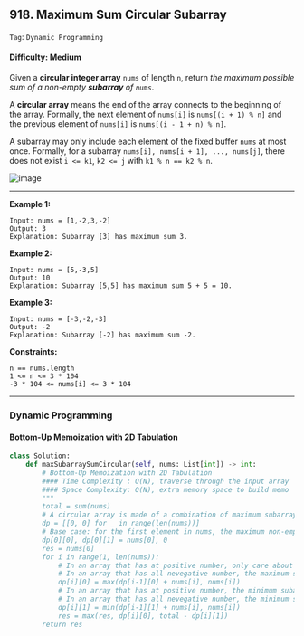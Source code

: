 ## 918. Maximum Sum Circular Subarray

```Tag```: ```Dynamic Programming```

#### Difficulty: Medium

Given a __circular integer array__ ```nums``` of length ```n```, return _the maximum possible sum of a non-empty __subarray__ of ```nums```_.

A __circular array__ means the end of the array connects to the beginning of the array. Formally, the next element of ```nums[i]``` is ```nums[(i + 1) % n]``` and the previous element of ```nums[i]``` is ```nums[(i - 1 + n) % n]```.

A subarray may only include each element of the fixed buffer ```nums``` at most once. Formally, for a subarray ```nums[i], nums[i + 1], ..., nums[j]```, there does not exist ```i <= k1```, ```k2 <= j``` with ```k1 % n == k2 % n```.

![image](https://user-images.githubusercontent.com/35042430/213271032-6eff7480-2ce8-4c9b-9342-171a81dfa7d7.png)

---

__Example 1:__
```
Input: nums = [1,-2,3,-2]
Output: 3
Explanation: Subarray [3] has maximum sum 3.
```

__Example 2:__
```
Input: nums = [5,-3,5]
Output: 10
Explanation: Subarray [5,5] has maximum sum 5 + 5 = 10.
```

__Example 3:__
```
Input: nums = [-3,-2,-3]
Output: -2
Explanation: Subarray [-2] has maximum sum -2.
```

__Constraints:__
```
n == nums.length
1 <= n <= 3 * 104
-3 * 104 <= nums[i] <= 3 * 104
```

---

### Dynamic Programming
#### Bottom-Up Memoization with 2D Tabulation

```Python
class Solution:
    def maxSubarraySumCircular(self, nums: List[int]) -> int:
        # Bottom-Up Memoization with 2D Tabulation
        #### Time Complexity : O(N), traverse through the input array
        #### Space Complexity: O(N), extra memory space to build memo
        """
        total = sum(nums)
        # A circular array is made of a combination of maximum subarray and minimum subarray
        dp = [[0, 0] for _ in range(len(nums))]
        # Base case: for the first element in nums, the maximum non-empty subarray is nums[0] and the minimum is 0
        dp[0][0], dp[0][1] = nums[0], 0
        res = nums[0]
        for i in range(1, len(nums)):
            # In an array that has at positive number, only care about positive numbers.
            # In an array that has all nevegative number, the maximum subarray is the negative number itself
            dp[i][0] = max(dp[i-1][0] + nums[i], nums[i])
            # In an array that has at positive number, the minimum subarray is the negative number itself.
            # In an array that has all nevegative number, the minimum subarray adds up together
            dp[i][1] = min(dp[i-1][1] + nums[i], nums[i])
            res = max(res, dp[i][0], total - dp[i][1])
        return res
```
